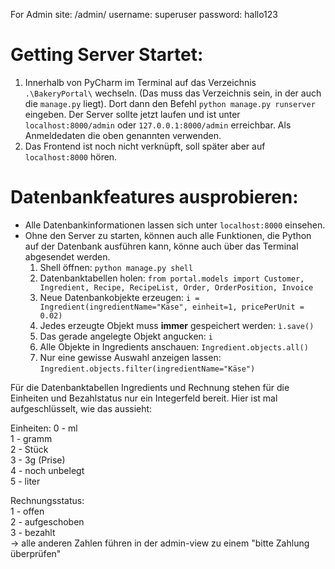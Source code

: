 For Admin site: /admin/
username: superuser
password: hallo123

# Getting Server Startet:
1. Innerhalb von PyCharm im Terminal auf das Verzeichnis `.\BakeryPortal\` wechseln. (Das muss das
Verzeichnis sein, in der auch die `manage.py` liegt). Dort dann den Befehl `python manage.py runserver` eingeben.
Der Server sollte jetzt laufen und ist unter `localhost:8000/admin` oder `127.0.0.1:8000/admin` erreichbar. Als
Anmeldedaten die oben genannten verwenden.
2. Das Frontend ist noch nicht verknüpft, soll später aber auf `localhost:8000` hören.


# Datenbankfeatures ausprobieren:
* Alle Datenbankinformationen lassen sich unter `localhost:8000` einsehen.
* Ohne den Server zu starten, können auch alle Funktionen, die Python auf der Datenbank ausführen kann, könne auch über das Terminal abgesendet werden.
    1. Shell öffnen: `python manage.py shell`
    2. Datenbanktabellen holen: `from portal.models import Customer, Ingredient, Recipe, RecipeList, Order, OrderPosition, Invoice`
    3. Neue Datenbankobjekte erzeugen: `i = Ingredient(ingredientName="Käse", einheit=1, pricePerUnit = 0.02)`
    4. Jedes erzeugte Objekt muss __immer__ gespeichert werden: `ì.save()`
    5. Das gerade angelegte Objekt angucken: `i`
    6. Alle Objekte in Ingredients anschauen: `Ingredient.objects.all()`
    7. Nur eine gewisse Auswahl anzeigen lassen: `Ingredient.objects.filter(ingredientName="Käse")`


Für die Datenbanktabellen Ingredients und Rechnung stehen für die Einheiten und Bezahlstatus nur ein
Integerfeld bereit. Hier ist mal aufgeschlüsselt, wie das aussieht:

Einheiten:
0 - ml  
1 - gramm  
2 - Stück  
3 - 3g (Prise)  
4 - noch unbelegt  
5 - liter  


Rechnungsstatus:  
1 - offen  
2 - aufgeschoben  
3 - bezahlt  
-> alle anderen Zahlen führen in der admin-view zu einem "bitte Zahlung überprüfen"  
